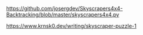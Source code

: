 https://github.com/josergdev/Skyscrapers4x4-Backtracking/blob/master/skyscrapers4x4.py

https://www.krnsk0.dev/writing/skyscraper-puzzle-1
